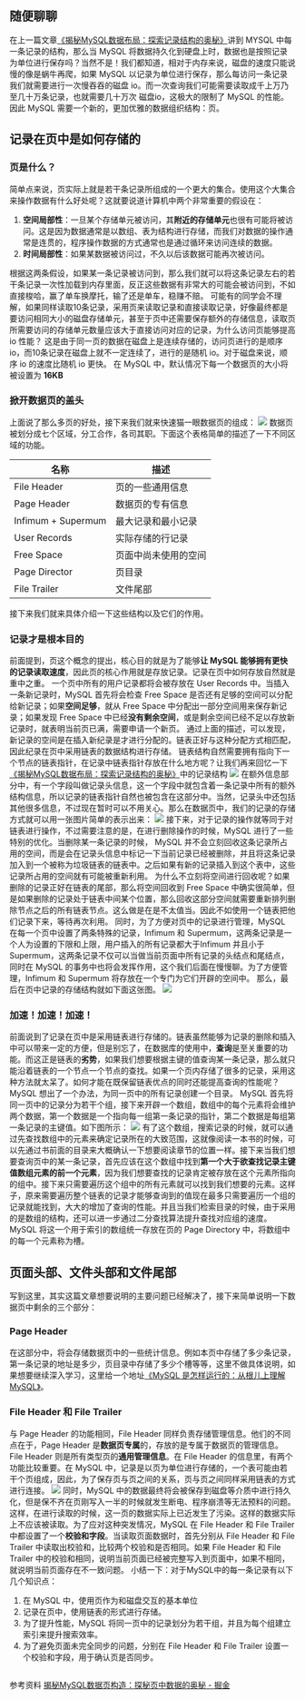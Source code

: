 ## 随便聊聊
在上一篇文章[《揭秘MySQL数据布局：探索记录结构的奥秘》](https://juejin.cn/post/7271053133887324214)讲到 MYSQL 中每一条记录的结构，那么当 MySQL 将数据持久化到硬盘上时，数据也是按照记录为单位进行保存吗？当然不是！我们都知道，相对于内存来说，磁盘的速度只能说慢的像是蜗牛再爬，如果 MySQL 以记录为单位进行保存，那么每访问一条记录我们就需要进行一次慢吞吞的磁盘 io。而一次查询我们可能需要读取成千上万乃至几十万条记录，也就需要几十万次 磁盘io，这极大的限制了 MySQL 的性能。因此 MySQL 需要一个新的，更加优雅的数据组织结构：页。
## 记录在页中是如何存储的
### 页是什么？
简单点来说，页实际上就是若干条记录所组成的一个更大的集合。使用这个大集合来操作数据有什么好处呢？这就要说道计算机中两个非常重要的假设在：

1. **空间局部性**：一旦某个存储单元被访问，其**附近的存储单元**也很有可能将被访问。这是因为数据通常是以数组、表为结构进行存储，而我们对数据的操作通常是连贯的，程序操作数据的方式通常也是通过循环来访问连续的数据。
2. **时间局部性**：如果某数据被访问过，不久以后该数据可能再次被访问。

根据这两条假设，如果某一条记录被访问到，那么我们就可以将这条记录左右的若干条记录一次性加载到内存里面，反正这些数据有非常大的可能会被访问到，不如直接梭哈，赢了单车换摩托，输了还是单车，稳赚不赔。
可能有的同学会不理解，如果同样读取10条记录，采用页来读取记录和直接读取记录，好像最终都是要访问相同大小的磁盘存储单元，甚至于页中还需要保存额外的存储信息，读取页所需要访问的存储单元数量应该大于直接访问对应的记录，为什么访问页能够提高 io 性能？ 这是由于同一页的数据在磁盘上是连续存储的，访问页进行的是顺序 io，而10条记录在磁盘上就不一定连续了，进行的是随机 io。对于磁盘来说，顺序 io 的速度比随机 io 更快。
在 MySQL 中，默认情况下每一个数据页的大小将被设置为 **16KB**
### 掀开数据页的盖头
上面说了那么多页的好处，接下来我们就来快速猫一眼数据页的组成：
![](https://raw.githubusercontent.com/danmuking/image/main/e27ff5be6659524de9cac340b374facb.webp) 数据页被划分成七个区域，分工合作，各司其职。下面这个表格简单的描述了一下不同区域的功能。

| 名称 | 描述 |
| --- | --- |
| File Header | 页的一些通用信息 |
| Page Header | 数据页的专有信息 |
| Infimum + Supermum | 最大记录和最小记录 |
| User Records | 实际存储的行记录 |
| Free Space | 页面中尚未使用的空间 |
| Page Director | 页目录 |
| File Trailer | 文件尾部 |

接下来我们就来具体介绍一下这些结构以及它们的作用。
### 记录才是根本目的
前面提到，页这个概念的提出，核心目的就是为了能够**让 MySQL 能够拥有更快的记录读取速度**，因此页的核心作用就是存放记录。记录在页中如何存放自然就是重中之重。 一个页中所有的用户记录都将会被存放在 User Records 中。当插入一条新记录时，MySQL 首先将会检查 Free Space 是否还有足够的空间可以分配给新记录；如果**空间足够**，就从 Free Space 中分配出一部分空间用来保存新记录；如果发现 Free Space 中已经**没有剩余空间**，或是剩余空间已经不足以存放新记录时，就表明当前页已满，需要申请一个新页。 通过上面的描述，可以发现，新记录的空间是在插入新纪录是才进行分配的。链表正好与这种分配方式相匹配，因此纪录在页中采用链表的数据结构进行存储。 链表结构自然需要拥有指向下一个节点的链表指针，在记录中链表指针存放在什么地方呢？让我们再来回忆一下[《揭秘MySQL数据布局：探索记录结构的奥秘》](https://juejin.cn/post/7271053133887324214)中的记录结构
![](https://raw.githubusercontent.com/danmuking/image/main/0506782aeaac483053da5b866f58f509.webp)
在额外信息部分中，有一个字段叫做记录头信息，这一个字段中就包含着一条记录中所有的额外结构信息，所以记录的链表指针自然也被包含在这部分中。当然，记录头中还包括其他很多信息，不过现在暂时可以不用关心。那么在数据页中，我们的记录的存储方式就可以用一张图片简单的表示出来：
![](https://raw.githubusercontent.com/danmuking/image/main/4349271f98287430dedb74a431ff67fc.webp)
接下来，对于记录的操作就等同于对链表进行操作，不过需要注意的是，在进行删除操作的时候，MySQL 进行了一些特别的优化。当删除某一条记录的时候， MySQL 并不会立刻回收这条记录所占用的空间，而是会在记录头信息中标记一下当前记录已经被删除，并且将这条记录加入到一个被称为垃圾链表的链表中。之后如果有新的记录插入到这个表中，这些记录所占用的空间就有可能被重新利用。
为什么不立刻将空间进行回收呢？如果删除的记录正好在链表的尾部，那么将空间回收到 Free Space 中确实很简单，但是如果删除的记录处于链表中间某个位置，那么回收这部分空间就需要重新排列删除节点之后的所有链表节点。这么做是在是不太值当。因此不如使用一个链表把他们记录下来，等待再次利用。
同时，为了方便对页中的记录进行管理，MySQL 在每一个页中设置了两条特殊的记录，Infimum 和 Supermum，这两条记录是一个人为设置的下限和上限，用户插入的所有记录都大于Infimum 并且小于 Supermum，这两条记录不仅可以当做当前页面中所有记录的头结点和尾结点，同时在 MySQL 的事务中也将会发挥作用，这个我们后面在慢慢聊。为了方便管理，Infimum 和 Supermum 将存放在一个专门为它们开辟的空间中。 那么，最后在页中记录的存储结构就如下面这张图。
![](https://raw.githubusercontent.com/danmuking/image/main/25e544481ae7735cdeb4433e66351475.webp)
### 加速！加速！加速！
前面说到了记录在页中是采用链表进行存储的。链表虽然能够为记录的删除和插入中可以带来一定的方便，但是别忘了，在数据库的使用中，**查询**是至关重要的功能。而这正是链表的**劣势**，如果我们想要根据主键的值查询某一条记录，那么就只能沿着链表的一个节点一个节点的查找。如果一个页内存储了很多的记录，采用这种方法就太呆了。如何才能在既保留链表优点的同时还能提高查询的性能呢？MySQL 想出了一个办法，为同一页中的所有记录创建一个目录。 MySQL 首先将同一页中的记录分为若干个组，接下来开辟一个数组，数组中的每个元素将会维护两个数据，第一个数据是一个指向每一组第一条记录的指针，第二个数据是每组第一条记录的主键值。如下图所示：
![](https://raw.githubusercontent.com/danmuking/image/main/12e372e92900ee460c3a4eaefc10ce34.webp)
有了这个数组，搜索记录的时候，就可以通过先查找数组中的元素来确定记录所在的大致范围，这就像阅读一本书的时候，可以先通过书前面的目录来大概确认一下想要阅读章节的位置一样。接下来当我们想要查询页中的某一条记录，首先应该在这个数组中找到**第一个大于欲查找记录主键值数组元素的前一个元素**，因为我们想要查找的记录肯定被存放在这个元素所指向的组中。接下来只需要遍历这个组中的所有元素就可以找到我们想要的元素。这样子，原来需要遍历整个链表的记录才能够查询到的值现在最多只需要遍历一个组的记录就能找到，大大的增加了查询的性能。并且当我们检索目录的时候，由于采用的是数组的结构，还可以进一步通过二分查找算法提升查找对应组的速度。 MySQL 将这一个用于索引的数组统一存放在页的 Page Directory 中，将数组中的每一个元素称为槽。
## 页面头部、文件头部和文件尾部
写到这里，其实这篇文章想要说明的主要问题已经解决了，接下来简单说明一下数据页中剩余的三个部分：
### Page Header
在这部分中，将会存储数据页中的一些统计信息。例如本页中存储了多少条记录，第一条记录的地址是多少，页目录中存储了多少个槽等等，这里不做具体说明，如果想要继续深入学习，这里给一个地址[《MySQL 是怎样运行的：从根儿上理解 MySQL》](https://juejin.cn/book/6844733769996304392?enter_from=course_center&utm_source=course_center)。
### File Header 和 File Trailer
与 Page Header 的功能相同，File Header 同样负责存储管理信息。他们的不同点在于，Page Header 是**数据页专属**的，存放的是专属于数据页的管理信息。File Header 则是所有类型页的**通用管理信息**。在 File Header 的信息里，有两个功能比较重要。在 MySQL 中，记录是以页为单位进行存储的，一个表可能由若干个页组成，因此，为了保存页与页之间的关系，页与页之间同样采用链表的方式进行连接。
![](https://raw.githubusercontent.com/danmuking/image/main/cd84ba9a86ba72e6c186180d015cfdbd.webp)
同时，MySQL 中的数据最终将会被保存到磁盘等介质中进行持久化，但是保不齐在页刚写入一半的时候就发生断电、程序崩溃等无法预料的问题。这样，在进行读取的时候，这一页的数据实际上已近发生了污染。这样的数据实际上不应该被读取。为了应对这种突发情况，MySQL 在 File Header 和 File Trailer 中都设置了一个**校验和字段**。当读取页面数据时，首先分别从 File Header 和 File Trailer 中读取出校验和，比较两个校验和是否相同。如果 File Header 和 File Trailer 中的校验和相同，说明当前页面已经被完整写入到页面中，如果不相同，就说明当前页面存在不一致问题。
小结一下：对于MySQL中的每一条记录有以下几个知识点：

1. 在 MySQL 中，使用页作为和磁盘交互的基本单位
2. 记录在页中，使用链表的形式进行存储。
3. 为了提升性能，MySQL 将同一页中的记录划分为若干组，并且为每个组建立索引来提升搜索效率。
4. 为了避免页面未完全同步的问题，分别在 File Header 和 File Trailer 设置一个校验和字段，用于确认页是否同步。
## 
参考资料
[揭秘MySQL数据页构造：探秘页中数据的奥秘 - 掘金](https://juejin.cn/post/7273025192736817213)
